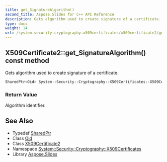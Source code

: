 ```yaml
---
title: get_SignatureAlgorithm()
second_title: Aspose.Slides for C++ API Reference
description: Gets algorithm used to create signature of a certificate.
type: docs
weight: 14
url: /system.security.cryptography.x509certificates/x509certificate2/get_signaturealgorithm/
---
```

## X509Certificate2::get_SignatureAlgorithm() const method


Gets algorithm used to create signature of a certificate.

```cpp
SharedPtr<Oid> System::Security::Cryptography::X509Certificates::X509Certificate2::get_SignatureAlgorithm() const
```


### Return Value

Algorithm identifier.

## See Also

* Typedef [SharedPtr](../../../system/sharedptr/)
* Class [Oid](../../../system.security.cryptography/oid/)
* Class [X509Certificate2](../)
* Namespace [System::Security::Cryptography::X509Certificates](../../)
* Library [Aspose.Slides](../../../)